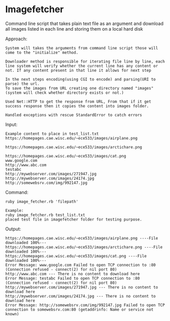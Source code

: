 # Imagefetcher
Command line script that takes plain text file as an argument and download all images listed in each line and storing them on a local hard disk

Approach:

	System will takes the arguments from command line script those will come to the "initialize" method.

	Downloader method is responsible for iterating file line by line, each line system will verify whether the current line has any content or not. If any content present in that line it allows for next step

	In the next steps encoding(using CGI to encode) and parsing(URI to parse) the url.
	To save the images from URL creating one directory named "images" (system will check whether directory exists or not.)

	Used Net::HTTP to get the response from URL, From that if it get success response then it copies the content into images folder.

	Handled exceptions with rescue StandardError to catch errors

Input:

	Example content to place in test_list.txt
	https://homepages.cae.wisc.edu/~ece533/images/airplane.png

	https://homepages.cae.wisc.edu/~ece533/images/arctichare.png

	https://homepages.cae.wisc.edu/~ece533/images/cat.png
	www.google.com
	http://www.abc.com
	testabc
	http://mywebserver.com/images/271947.jpg
	http://mywebserver.com/images/24174.jpg
	http://somewebsrv.com/img/992147.jpg

Command:

	ruby image_fetcher.rb 'filepath'
  
	Example:
	ruby image_fetcher.rb test_list.txt
	placed test file in imagefetcher folder for testing purpose.

Output:

	https://homepages.cae.wisc.edu/~ece533/images/airplane.png ----File downloaded 100%---
	https://homepages.cae.wisc.edu/~ece533/images/arctichare.png ----File downloaded 100%---
	https://homepages.cae.wisc.edu/~ece533/images/cat.png ----File downloaded 100%---
	Error Message: www.google.com Failed to open TCP connection to :80 (Connection refused - connect(2) for nil port 80)
	http://www.abc.com --- There is no content to download here
	Error Message: testabc Failed to open TCP connection to :80 (Connection refused - connect(2) for nil port 80)
	http://mywebserver.com/images/271947.jpg --- There is no content to download here
	http://mywebserver.com/images/24174.jpg --- There is no content to download here
	Error Message: http://somewebsrv.com/img/992147.jpg Failed to open TCP connection to somewebsrv.com:80 (getaddrinfo: Name or service not known)

